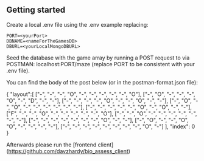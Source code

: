 ## Getting started

Create a local .env file using the .env example replacing:

```
PORT=<yourPort>
DBNAME=<nameForTheGamesDB>
DBURL=<yourLocalMongoDBURL>
```

Seed the database with the game array by running a POST request to via POSTMAN: localhost:PORT/maze
(replace PORT to be consistent with your .env file).

You can find the body of the post below (or in the postman-format.json file):

{
  "layout":[
    ["-", "-", "-", "O", "-", "-", "-", "-", "-", "O"], 
    ["-", "O", "-", "-", "-", "O", "-", "D", "-", "-"], 
    ["-", "-", "-", "-", "O", "-", "-", "O", "-", "-"], 
    ["-", "O", "-", "O", "-", "-", "-", "-", "-", "-"], 
    ["-", "-", "-", "-", "-", "O", "-", "O", "-", "-"], 
    ["F", "-", "-", "O", "-", "-", "-", "-", "-", "O"], 
    ["-", "-", "O", "-", "-", "-", "-", "-", "-", "-"], 
    ["-", "-", "-", "-", "-", "-", "-", "O", "-", "-"], 
    ["-", "O", "-", "-", "O", "O", "-", "-", "-", "-"], 
    ["-", "-", "-", "-", "-", "-", "-", "-", "O", "-"]
  ],
  "index": 0
}

Afterwards please run the [frontend client] (https://github.com/davzhardy/bio_assess_client)